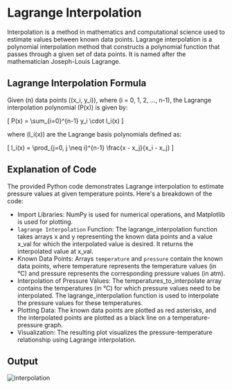 # Lagrange Interpolation

Interpolation is a method in mathematics and computational science used to estimate values between known data points. Lagrange interpolation is a polynomial interpolation method that constructs a polynomial function that passes through a given set of data points. It is named after the mathematician Joseph-Louis Lagrange.

## Lagrange Interpolation Formula

Given (n) data points ((x_i, y_i)), where (i = 0, 1, 2, ..., n-1), the Lagrange interpolation polynomial (P(x)) is given by:

\[ P(x) = \sum_{i=0}^{n-1} y_i \cdot l_i(x) \]

where (l_i(x)) are the Lagrange basis polynomials defined as:

\[ l_i(x) = \prod_{j=0, j \neq i}^{n-1} \frac{x - x_j}{x_i - x_j} \]

## Explanation of Code

The provided Python code demonstrates Lagrange interpolation to estimate pressure values at given temperature points. Here's a breakdown of the code:

- Import Libraries: NumPy is used for numerical operations, and Matplotlib is used for plotting.
- `lagrange Interpolation` Function: The lagrange_interpolation function takes arrays x and y representing the known data points and a value x_val for which the interpolated value is desired. It returns the interpolated value at x_val.
- Known Data Points: Arrays `temperature` and `pressure` contain the known data points, where temperature represents the temperature values (in °C) and pressure represents the corresponding pressure values (in atm).
- Interpolation of Pressure Values: The temperatures_to_interpolate array contains the temperatures (in °C) for which pressure values need to be interpolated. The lagrange_interpolation function is used to interpolate the pressure values for these temperatures.
- Plotting Data: The known data points are plotted as red asterisks, and the interpolated points are plotted as a black line on a temperature-pressure graph.
- Visualization: The resulting plot visualizes the pressure-temperature relationship using Lagrange interpolation.


## Output

![interpolation](https://github.com/rashmi-kulkarni-ct402/Python/assets/158051740/a23070e4-d48e-4441-a8c0-31bff9635767)


